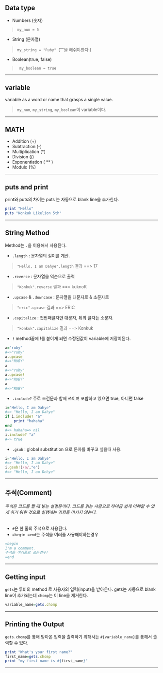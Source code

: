 ## Data type
* Numbers (숫자)
 > `my_num = 5`

* String (문자열)
 > `my_string = "Ruby" `(""을 해줘야한다.)

* Boolean(true, false) 
 >` my_boolean = true`

- - -

## variable

variable as a word or name that grasps a single value.
> `my_num`, `my_string`, `my_boolean`이 variable이다.

- - -

## MATH
* Addition (+)
* Subtraction (-)
* Multiplication (*)
* Division (/)
* Exponentiation ( ** )
* Modulo (%)
- - -

## puts and print
print와 puts의 차이는 puts 는 자동으로 blank line을 추가한다.
 ```ruby
 print "Hello"
 puts "Konkuk Likelion 5th"
```
- - -

## String Method
Method는 `.`을 이용해서 사용된다.
* `.length` : 문자열의 길이를 계산.
> `"Hello, I am Dahye".length`
> 결과 ==> 17

* `.reverse` : 문자열을 역순으로 출력
> `"Konkuk".reverse`
> 결과 ==> kuknoK

* `.upcase` & `.downcase` : 문자열을 대문자로 & 소문자로
> `"eric".upcase`
> 결과 ==> ERIC

* `.capitalize` : 첫번째글자만 대문자, 뒤의 글자는 소문자.
> `"konkuk".capitalize`
> 결과 ==> Konkuk

* `!` method끝에 !를 붙이게 되면 수정된값이 variable에 저장이된다.
```ruby
a="ruby"
#=>"ruby"
a.upcase
#=>"RUBY"
a
#=>"ruby"
a.upcase!
#=>"RUBY"
a
#=>"RUBY"
```

* `.include?` 주로 조건문과 함께 쓰이며 포함하고 있으면 true, 아니면 false 
```ruby
i="Hello, I am Dahye"
#=> "Hello, I am Dahye"
if i.include? "a"
	print "hahaha"
end
#=> hahaha=> nil
i.include? "a"
#=> true
```

* `.gsub` : global substitution 으로 문자를 바꾸고 싶을때 사용.
```ruby
i="Hello, I am Dahye"
#=> "Hello, I am Dahye"
i.gsub!(/a/,"e")
#=> "Hello, I em Dehye"
```
- - -

## 주석(Comment)
###### 주석은 코드를 짤 때 넣는 설명문이다. 코드를 읽는 사람으로 하여금 쉽게 이해할 수 있게 하기 위한 것으로 실행에는 영향을 미치지 않는다.
* `#`은 한 줄의 주석으로 사용된다.
*  `=begin =end`는 주석을 여러줄 사용해야하는경우
  ```ruby
 =begin
 I'm a comment.
 주석을 여러줄로 쓰는경우!
 =end
 ```
- - -

## Getting input

`gets`는 루비의 method 로 사용자의 입력(input)을 받아온다. gets는 자동으로 blank line이 추가되는데 `chomp`는 이 line을 제거한다.
 ```ruby
 variable_name=gets.chomp
 ```
- - -

## Printing the Output

`gets.chomp`를 통해 받아온 입력을 출력하기 위해서는 `#{variable_name}`를 통해서 출력할 수 있다.
 ```ruby
 print "What's your first name?"
 first_name=gets.chomp
 print "my first name is #{first_name}"
 ```
- - -
